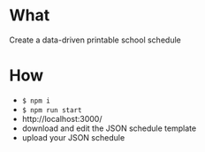 # What

Create a data-driven printable school schedule

# How

- `$ npm i`
- `$ npm run start`
- http://localhost:3000/
- download and edit the JSON schedule template
- upload your JSON schedule